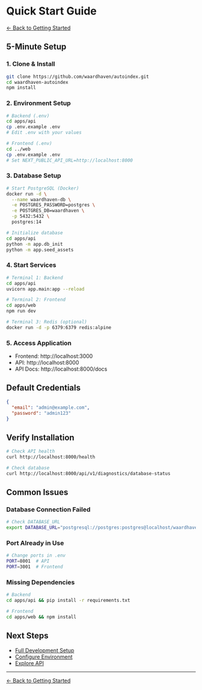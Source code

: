 # Quick Start Guide

[← Back to Getting Started](README.md)

## 5-Minute Setup

### 1. Clone & Install
```bash
git clone https://github.com/waardhaven/autoindex.git
cd waardhaven-autoindex
npm install
```

### 2. Environment Setup
```bash
# Backend (.env)
cd apps/api
cp .env.example .env
# Edit .env with your values

# Frontend (.env)
cd ../web
cp .env.example .env
# Set NEXT_PUBLIC_API_URL=http://localhost:8000
```

### 3. Database Setup
```bash
# Start PostgreSQL (Docker)
docker run -d \
  --name waardhaven-db \
  -e POSTGRES_PASSWORD=postgres \
  -e POSTGRES_DB=waardhaven \
  -p 5432:5432 \
  postgres:14

# Initialize database
cd apps/api
python -m app.db_init
python -m app.seed_assets
```

### 4. Start Services
```bash
# Terminal 1: Backend
cd apps/api
uvicorn app.main:app --reload

# Terminal 2: Frontend
cd apps/web
npm run dev

# Terminal 3: Redis (optional)
docker run -d -p 6379:6379 redis:alpine
```

### 5. Access Application
- Frontend: http://localhost:3000
- API: http://localhost:8000
- API Docs: http://localhost:8000/docs

## Default Credentials
```json
{
  "email": "admin@example.com",
  "password": "admin123"
}
```

## Verify Installation
```bash
# Check API health
curl http://localhost:8000/health

# Check database
curl http://localhost:8000/api/v1/diagnostics/database-status
```

## Common Issues

### Database Connection Failed
```bash
# Check DATABASE_URL
export DATABASE_URL="postgresql://postgres:postgres@localhost/waardhaven"
```

### Port Already in Use
```bash
# Change ports in .env
PORT=8001  # API
PORT=3001  # Frontend
```

### Missing Dependencies
```bash
# Backend
cd apps/api && pip install -r requirements.txt

# Frontend
cd apps/web && npm install
```

## Next Steps
- [Full Development Setup](DEVELOPMENT_SETUP.md)
- [Configure Environment](ENVIRONMENT_VARIABLES.md)
- [Explore API](../api-reference/README.md)

---
[← Back to Getting Started](README.md)